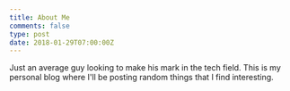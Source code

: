 ```yaml
---
title: About Me
comments: false
type: post
date: 2018-01-29T07:00:00Z
---
```


Just an average guy looking to make his mark in the tech field. This is my 
personal blog where I'll be posting random things that I find interesting.